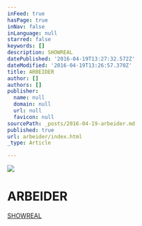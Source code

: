 ```yaml
---
inFeed: true
hasPage: true
inNav: false
inLanguage: null
starred: false
keywords: []
description: SHOWREAL
datePublished: '2016-04-19T13:27:32.572Z'
dateModified: '2016-04-19T13:26:57.370Z'
title: ARBEIDER
author: []
authors: []
publisher:
  name: null
  domain: null
  url: null
  favicon: null
sourcePath: _posts/2016-04-19-arbeider.md
published: true
url: arbeider/index.html
_type: Article

---
```

![](https://the-grid-user-content.s3-us-west-2.amazonaws.com/7b46e7f2-9e45-403f-b922-2abd4745a83f.jpg)

# ARBEIDER

[SHOWREAL][0]

[0]: https://www.youtube.com/watch?v=2ZFp-r0nlJM